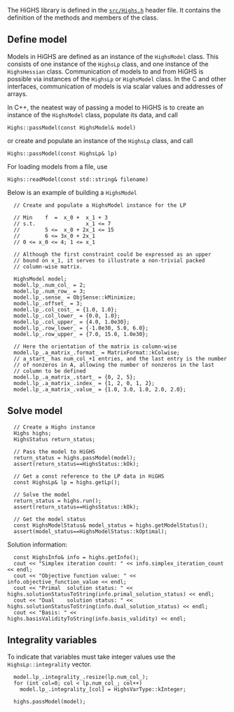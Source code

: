 The HiGHS library is defined in the [`src/Highs.h`](https://github.com/ERGO-Code/HiGHS/blob/master/src/Highs.h) header file. It contains the definition of the methods and members of the class. 

## Define model

Models in HiGHS are defined as an instance of the `HighsModel` class. This consists of one instance of the `HighsLp` class, and one instance of the `HighsHessian` class. Communication of models to and from HiGHS is possible via instances of the `HighsLp` or `HighsModel` class. In the C and other interfaces, communication of models is via scalar values and addresses of arrays.

In C++, the neatest way of passing a model to HiGHS is to create an instance of the `HighsModel` class, populate its data, and call
```
Highs::passModel(const HighsModel& model)
```

or create and populate an instance of the `HighsLp` class, and call
```
Highs::passModel(const HighsLp& lp)
```

For loading models from a file, use
```
Highs::readModel(const std::string& filename)
```

Below is an example of building a `HighsModel`
```
  // Create and populate a HighsModel instance for the LP
  
  // Min    f  =  x_0 +  x_1 + 3
  // s.t.                x_1 <= 7
  //        5 <=  x_0 + 2x_1 <= 15
  //        6 <= 3x_0 + 2x_1
  // 0 <= x_0 <= 4; 1 <= x_1
  
  // Although the first constraint could be expressed as an upper
  // bound on x_1, it serves to illustrate a non-trivial packed
  // column-wise matrix.
  
  HighsModel model;
  model.lp_.num_col_ = 2;
  model.lp_.num_row_ = 3;
  model.lp_.sense_ = ObjSense::kMinimize;
  model.lp_.offset_ = 3;
  model.lp_.col_cost_ = {1.0, 1.0};
  model.lp_.col_lower_ = {0.0, 1.0};
  model.lp_.col_upper_ = {4.0, 1.0e30};
  model.lp_.row_lower_ = {-1.0e30, 5.0, 6.0};
  model.lp_.row_upper_ = {7.0, 15.0, 1.0e30};
  
  // Here the orientation of the matrix is column-wise
  model.lp_.a_matrix_.format_ = MatrixFormat::kColwise;
  // a_start_ has num_col_+1 entries, and the last entry is the number
  // of nonzeros in A, allowing the number of nonzeros in the last
  // column to be defined
  model.lp_.a_matrix_.start_ = {0, 2, 5};
  model.lp_.a_matrix_.index_ = {1, 2, 0, 1, 2};
  model.lp_.a_matrix_.value_ = {1.0, 3.0, 1.0, 2.0, 2.0};
```

## Solve model

```
  // Create a Highs instance
  Highs highs;
  HighsStatus return_status;
  
  // Pass the model to HiGHS
  return_status = highs.passModel(model);
  assert(return_status==HighsStatus::kOk);
  
  // Get a const reference to the LP data in HiGHS
  const HighsLp& lp = highs.getLp();
  
  // Solve the model
  return_status = highs.run();
  assert(return_status==HighsStatus::kOk);
  
  // Get the model status
  const HighsModelStatus& model_status = highs.getModelStatus();
  assert(model_status==HighsModelStatus::kOptimal);
```

Solution information:

```
  const HighsInfo& info = highs.getInfo();
  cout << "Simplex iteration count: " << info.simplex_iteration_count << endl;
  cout << "Objective function value: " << info.objective_function_value << endl;
  cout << "Primal  solution status: " << highs.solutionStatusToString(info.primal_solution_status) << endl;
  cout << "Dual    solution status: " << highs.solutionStatusToString(info.dual_solution_status) << endl;
  cout << "Basis: " << highs.basisValidityToString(info.basis_validity) << endl;
```

## Integrality variables

To indicate that variables must take integer values use the `HighsLp::integrality` vector.
```
  model.lp_.integrality_.resize(lp.num_col_);
  for (int col=0; col < lp.num_col_; col++)
    model.lp_.integrality_[col] = HighsVarType::kInteger;

  highs.passModel(model);
```
